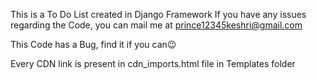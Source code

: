 This is a To Do List created in Django Framework
If you have any issues regarding the Code, you can mail me at prince12345keshri@gmail.com


This Code has a Bug, find it if you can😉


Every CDN link is present in cdn_imports.html file in Templates folder